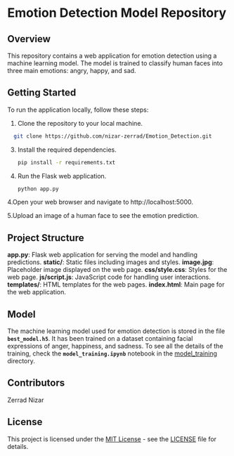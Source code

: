 # Emotion Detection Model Repository

## Overview

This repository contains a web application for emotion detection using a machine learning model. The model is trained to classify human faces into three main emotions: angry, happy, and sad.

## Getting Started

To run the application locally, follow these steps:

1. Clone the repository to your local machine.
 ```bash
   git clone https://github.com/nizar-zerrad/Emotion_Detection.git
   ```
   
3. Install the required dependencies.
   ```bash
   pip install -r requirements.txt
   ```
   
4. Run the Flask web application.
   ```bash
   python app.py
   ```
   
4.Open your web browser and navigate to http://localhost:5000.

5.Upload an image of a human face to see the emotion prediction.

## Project Structure

**app.py**: Flask web application for serving the model and handling predictions.
**static/**: Static files including images and styles.
**image.jpg**: Placeholder image displayed on the web page.
**css/style.css**: Styles for the web page.
**js/script.js**: JavaScript code for handling user interactions.
**templates/**: HTML templates for the web pages.
**index.html**: Main page for the web application.

## Model
The machine learning model used for emotion detection is stored in the file **`best_model.h5`**. It has been trained on a dataset containing facial expressions of anger, happiness, and sadness. To see all the details of the training, check the **`model_training.ipynb`** notebook in the [model_training](model_training) directory.


## Contributors
Zerrad Nizar

## License

This project is licensed under the [MIT License](LICENSE) - see the [LICENSE](LICENSE) file for details.








